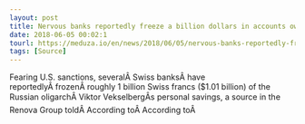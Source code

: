 ```yaml
---
layout: post
title: Nervous banks reportedly freeze a billion dollars in accounts owned by Russian oligarch Viktor Vekselberg
date: 2018-06-05 00:02:1
tourl: https://meduza.io/en/news/2018/06/05/nervous-banks-reportedly-freeze-a-billion-dollars-in-accounts-owned-by-russian-oligarch-viktor-vekselberg
tags: [Source]
---
```

Fearing U.S. sanctions, severalÂ Swiss banksÂ have reportedlyÂ frozenÂ roughly 1 billion Swiss francs ($1.01 billion) of the Russian oligarchÂ Viktor VekselbergÂs personal savings, a source in the Renova Group toldÂ According toÂ According toÂ 